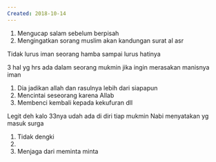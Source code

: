 ```yaml
---
Created: 2018-10-14
---
```

  
1. Mengucap salam sebelum berpisah
2. Mengingatkan sorang muslim akan kandungan surat al asr
  
Tidak lurus iman seorang hamba sampai lurus hatinya
  
3 hal yg hrs ada dalam seorang mukmin jika ingin merasakan manisnya iman
1. Dia jadikan allah dan rasulnya lebih dari siapapun
2. Mencintai seseorang karena Allab
3. Membenci kembali kepada kekufuran dll
  
Legit deh kalo 33nya udah ada di diri tiap mukmin
Nabi menyatakan yg masuk surga
1. Tidak dengki
2.
2. Menjaga dari meminta minta